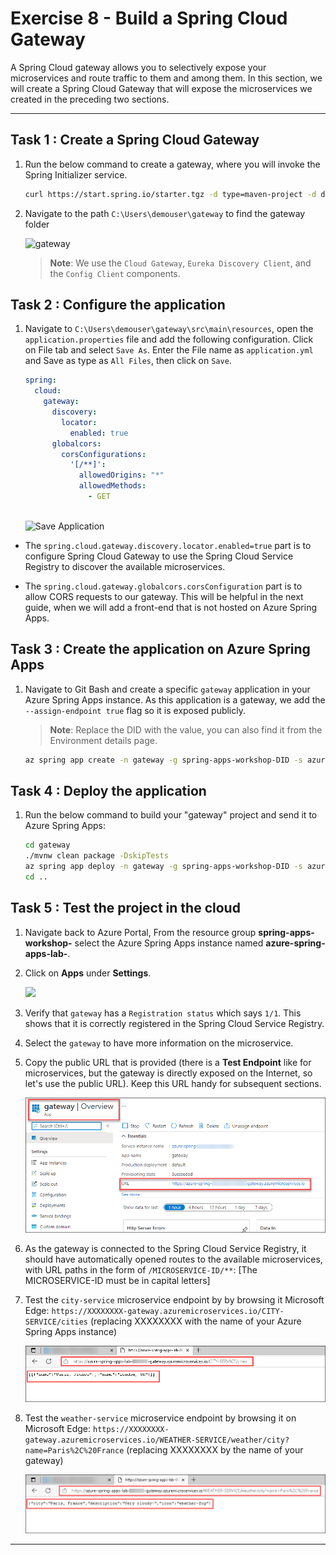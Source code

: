 # Exercise 8 - Build a Spring Cloud Gateway

A Spring Cloud gateway allows you to selectively expose your microservices and route traffic to them and among them. In this section, we will create a Spring Cloud Gateway that will expose the microservices we created in the preceding two sections.

---

## Task 1 : Create a Spring Cloud Gateway

1. Run the below command to create a gateway, where you will invoke the Spring Initializer service.

    ```bash
    curl https://start.spring.io/starter.tgz -d type=maven-project -d dependencies=cloud-gateway,cloud-eureka,cloud-config-client -d baseDir=gateway -d bootVersion=2.7.5 -d javaVersion=17 | tar -xzvf -
    ```
2. Navigate to the path `C:\Users\demouser\gateway` to find the gateway folder 

   ![gateway](media/gateway.png)

   > **Note**: We use the `Cloud Gateway`, `Eureka Discovery Client`, and the `Config Client` components.

## Task 2 : Configure the application

1. Navigate to `C:\Users\demouser\gateway\src\main\resources`, open the `application.properties` file and add the following configuration. Click on File tab and select `Save As`. Enter the File name as `application.yml` and Save as type as `All Files`, then click on `Save`.
   
   ```yaml
   spring:
     cloud:
       gateway:
         discovery:
           locator:
             enabled: true
         globalcors:
           corsConfigurations:
             '[/**]':
               allowedOrigins: "*"
               allowedMethods:
                 - GET
                 
    ```
 
    ![Save Application](media/ex8-applicationyml.png)
 
  - The `spring.cloud.gateway.discovery.locator.enabled=true` part is to configure Spring Cloud Gateway to use the Spring Cloud Service Registry to discover the available microservices.
  
  - The `spring.cloud.gateway.globalcors.corsConfiguration` part is to allow CORS requests to our gateway. This will be helpful in the next guide, when we will add a front-end that is not hosted on Azure Spring Apps.

## Task 3 : Create the application on Azure Spring Apps

1. Navigate to Git Bash and create a specific `gateway` application in your Azure Spring Apps instance. As this application is a gateway, we add the `--assign-endpoint true` flag so it is exposed publicly.

   >**Note**: Replace the DID with the **<inject key="DeploymentID" enableCopy="True"/>** value, you can also find it from the Environment details page.

   ```bash
   az spring app create -n gateway -g spring-apps-workshop-DID -s azure-spring-apps-lab-DID --runtime-version Java_17 --assign-endpoint true
   ```
 
## Task 4 : Deploy the application

1. Run the below command to build your "gateway" project and send it to Azure Spring Apps:

   ```bash
   cd gateway
   ./mvnw clean package -DskipTests
   az spring app deploy -n gateway -g spring-apps-workshop-DID -s azure-spring-apps-lab-DID --artifact-path target/demo-0.0.1-SNAPSHOT.jar
   cd ..
   ```

## Task 5 : Test the project in the cloud

1. Navigate back to Azure Portal, From the resource group **spring-apps-workshop-<inject key="DeploymentID" enableCopy="false"/>** select the Azure Spring Apps instance named **azure-spring-apps-lab-<inject key="DeploymentID" enableCopy="false"/>**.

2. Click on **Apps** under **Settings**.

   ![](../media/selectapps.png)

3. Verify that `gateway` has a `Registration status` which says `1/1`. This shows that it is correctly registered in the Spring Cloud Service Registry.

4. Select the `gateway` to have more information on the microservice.

5. Copy the public URL that is provided (there is a **Test Endpoint** like for microservices, but the gateway is directly exposed on the Internet, so let's use the public URL). Keep this URL handy for subsequent sections.

   ![gateway url](media/ex8-gateway.png)

6. As the gateway is connected to the Spring Cloud Service Registry, it should have automatically opened routes to the available microservices, with URL paths in the form of `/MICROSERVICE-ID/**`:
[The MICROSERVICE-ID must be in capital letters]

7. Test the `city-service` microservice endpoint by by browsing it Microsoft Edge: `https://XXXXXXXX-gateway.azuremicroservices.io/CITY-SERVICE/cities` (replacing XXXXXXXX with the name of your Azure Spring Apps instance)

   ![city output](media/ex8-output1.png)

8. Test the `weather-service` microservice endpoint by browsing it on Microsoft Edge: `https://XXXXXXXX-gateway.azuremicroservices.io/WEATHER-SERVICE/weather/city?name=Paris%2C%20France` (replacing XXXXXXXX by the name of your gateway)

   ![weather output](media/ex8-output2.png)
      
---
